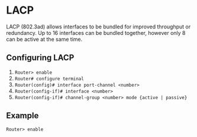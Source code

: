 # LACP

LACP (802.3ad) allows interfaces to be bundled for improved throughput or redundancy.
Up to 16 interfaces can be bundled together, however only 8 can be active at the same time.

## Configuring LACP
1. `Router> enable`
2. `Router# configure terminal`
3. `Router(config)# interface port-channel <number>`
4. `Router(config-if)# interface <number>`
5. `Router(config-if)# channel-group <number> mode {active | passive}`

## Example
`Router> enable`
